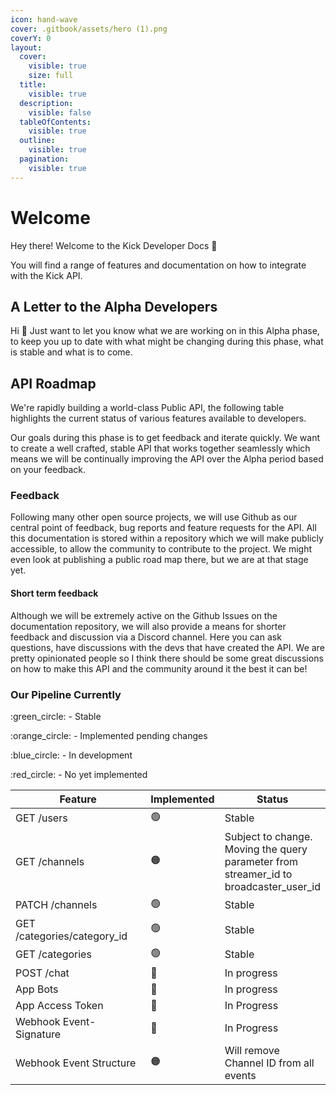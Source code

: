 ```yaml
---
icon: hand-wave
cover: .gitbook/assets/hero (1).png
coverY: 0
layout:
  cover:
    visible: true
    size: full
  title:
    visible: true
  description:
    visible: false
  tableOfContents:
    visible: true
  outline:
    visible: true
  pagination:
    visible: true
---
```


# Welcome

Hey there! Welcome to the Kick Developer Docs 👋

You will find a range of features and documentation on how to integrate with the Kick API.

## A Letter to the Alpha Developers

Hi :wave: Just want to let you know what we are working on in this Alpha phase, to keep you up to date with what might be changing during this phase, what is stable and what is to come.

## API Roadmap

We're rapidly building a world-class Public API, the following table highlights the current status of various features available to developers.

Our goals during this phase is to get feedback and iterate quickly. We want to create a well crafted, stable API that works together seamlessly which means we will be continually improving the API over the Alpha period based on your feedback.

### Feedback

Following many other open source projects, we will use Github as our central point of feedback, bug reports and feature requests for the API. All this documentation is stored within a repository which we will make publicly accessible, to allow the community to contribute to the project. We might even look at publishing a public road map there, but we are at that stage yet.

#### Short term feedback

Although we will be extremely active on the Github Issues on the documentation repository, we will also provide a means for shorter feedback and discussion via a Discord channel. Here you can ask questions, have discussions with the devs that have created the API. We are pretty opinionated people so I think there should be some great discussions on how to make this API and the community around it the best it can be!

### Our Pipeline Currently

:green\_circle: - Stable

:orange\_circle: - Implemented pending changes

:blue\_circle: - In development

:red\_circle: - No yet implemented

<table><thead><tr><th width="266">Feature</th><th>Implemented</th><th>Status</th></tr></thead><tbody><tr><td>GET /users</td><td><span data-gb-custom-inline data-tag="emoji" data-code="1f7e2">🟢</span></td><td>Stable</td></tr><tr><td>GET /channels</td><td><span data-gb-custom-inline data-tag="emoji" data-code="1f7e0">🟠</span></td><td>Subject to change. Moving the query parameter from streamer_id to broadcaster_user_id</td></tr><tr><td>PATCH /channels</td><td><span data-gb-custom-inline data-tag="emoji" data-code="1f7e2">🟢</span></td><td>Stable</td></tr><tr><td>GET /categories/category_id</td><td><span data-gb-custom-inline data-tag="emoji" data-code="1f7e2">🟢</span></td><td>Stable</td></tr><tr><td>GET /categories</td><td><span data-gb-custom-inline data-tag="emoji" data-code="1f7e2">🟢</span></td><td>Stable</td></tr><tr><td>POST /chat</td><td><span data-gb-custom-inline data-tag="emoji" data-code="1f535">🔵</span></td><td>In progress</td></tr><tr><td>App Bots</td><td><span data-gb-custom-inline data-tag="emoji" data-code="1f535">🔵</span></td><td>In progress</td></tr><tr><td>App Access Token</td><td><span data-gb-custom-inline data-tag="emoji" data-code="1f535">🔵</span></td><td>In Progress</td></tr><tr><td>Webhook Event-Signature</td><td><span data-gb-custom-inline data-tag="emoji" data-code="1f535">🔵</span></td><td>In Progress</td></tr><tr><td>Webhook Event Structure</td><td><span data-gb-custom-inline data-tag="emoji" data-code="1f7e0">🟠</span></td><td>Will remove Channel ID from all events</td></tr></tbody></table>

